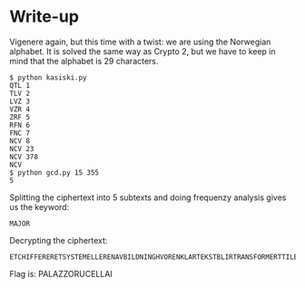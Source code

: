# Write-up

Vigenere again, but this time with a twist: we are using the Norwegian
alphabet. It is solved the same way as Crypto 2, but we have to keep in mind
that the alphabet is 29 characters.

```
$ python kasiski.py
QTL 1
TLV 2
LVZ 3
VZR 4
ZRF 5
RFN 6
FNC 7
NCV 8
NCV 23
NCV 378
NCV
$ python gcd.py 15 355
5
```

Splitting the ciphertext into 5 subtexts and doing frequenzy analysis gives us
the keyword:

```
MAJOR
```

Decrypting the ciphertext:

```
ETCHIFFERERETSYSTEMELLERENAVBILDNINGHVORENKLARTEKSTBLIRTRANSFORMERTTILENKRYPTOTEKSTTRANSFORMASJONENERDEFINERTVEDENNØKKELSOMMANANTARERKJENTBAREAVAVSENDEROGMOTTAGERMOTTAKERENSTOLKNINGAVENKRYPTOTEKSTKALLESDECHIFFRERINGÅFORSEREETCHIFFERVILSIÅDEKRYPTEREKRYPTOTEKSTENUTENÅKJENNENØKKELENVITENSKAPENOMFORSERINGAVCHIFFERKALLESKRYPTOANALYSEETPERFEKTCHIFFERERUMULIGÅFORSEREUANSETTHVORSTORERESSURSERENANGRIPERRÅROVERFLAGGETERPALAZZORUCELLAI
```

Flag is: PALAZZORUCELLAI
